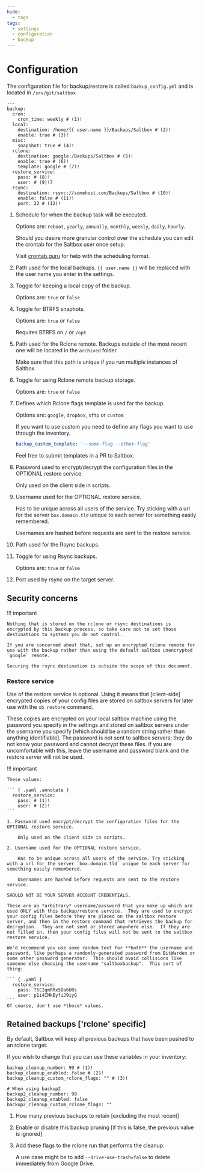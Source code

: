 ```yaml
---
hide:
  - tags
tags:
  - settings
  - configuration
  - backup
---
```


# Configuration

The configuration file for backup/restore is called `backup_config.yml` and is located in `/srv/git/saltbox`

``` { .yaml .annotate }
---
backup:
  cron:
    cron_time: weekly # (1)!
  local:
    destination: /home/{{ user.name }}/Backups/Saltbox # (2)!
    enable: true # (3)!
  misc:
    snapshot: true # (4)!
  rclone:
    destination: google:/Backups/Saltbox # (5)!
    enable: true # (6)!
    template: google # (7)!
  restore_service:
    pass: # (8)!
    user: # (9)!7
  rsync:
    destination: rsync://somehost.com/Backups/Saltbox # (10)!
    enable: false # (11)!
    port: 22 # (12)!

```

1. Schedule for when the backup task will be executed.

    Options are: `reboot`, `yearly`, `annually`, `monthly`, `weekly`, `daily`, `hourly`.

    Should you desire more granular control over the schedule you can edit the crontab for the Saltbox user once setup.

    Visit [crontab.guru](https://crontab.guru/) for help with the scheduling format.

3. Path used for the local backups. `{{ user.name }}` will be replaced with the user name you enter in the settings.

4. Toggle for keeping a local copy of the backup.

    Options are: `true` or `false`

5. Toggle for BTRFS snaphots.

    Options are: `true` or `false`

    Requires BTRFS on `/` or `/opt`

6. Path used for the Rclone remote. Backups outside of the most recent one will be located in the `archived` folder.

    Make sure that this path is unique if you run multiple instances of Saltbox.

7. Toggle for using Rclone remote backup storage.

    Options are: `true` or `false`

8. Defines which Rclone flags template is used for the backup.

    Options are: `google`, `dropbox`, `sftp` or `custom`

    If you want to use custom you need to define any flags you want to use through the inventory.

    ```yaml
    backup_custom_template: '--some-flag --other-flag'
    ```

    Feel free to submit templates in a PR to Saltbox.

9. Password used to encrypt/decrypt the configuration files in the OPTIONAL restore service.

    Only used on the client side in scripts.

10. Username used for the OPTIONAL restore service.

    Has to be unique across all users of the service. Try sticking with a url for the server `box.domain.tld` unique to each server for something easily remembered.

    Usernames are hashed before requests are sent to the restore service.

11. Path used for the Rsync backups.

12. Toggle for using Rsync backups.

    Options are: `true` or `false`

13. Port used by rsync on the target server.

## Security concerns

!!! important

    Nothing that is stored on the rclone or rsync destinations is encrypted by this backup process, so take care not to set those destinations to systems you do not control.

    If you are concerned about that, set up an encrypted rclone remote for use with the backup rather than using the default saltbox unencrypted `google` remote.

    Securing the rsync destination is outside the scope of this document.

### Restore service

Use of the restore service is optional.  Using it means that [client-side] encrypted copies of your config files are stored on saltbox servers for later use with the `sb restore` command.  

These copies are encrypted on your local saltbox machine using the password you specify in the settings and stored on saltbox servers under the username you specify [which should be a random string rather than anything identifiable].  The password is not sent to saltbox servers; they do not know your password and cannot decrypt these files.  If you are uncomfortable with this, leave the username and password blank and the restore server will not be used.

!!! important

    These values:
    
    ``` { .yaml .annotate }
      restore_service:
        pass: # (1)!
        user: # (2)!
    ```
    
    1. Password used encrypt/decrypt the configuration files for the OPTIONAL restore service. 
    
        Only used on the client side in scripts.
    
    2. Username used for the OPTIONAL restore service.
    
        Has to be unique across all users of the service. Try sticking with a url for the server `box.domain.tld` unique to each server for something easily remembered.
    
        Usernames are hashed before requests are sent to the restore service.
    
    SHOULD NOT BE YOUR SERVER ACCOUNT CREDENTIALS.
    
    These are an *arbitrary* username/password that you make up which are used ONLY with this backup/restore service.  They are used to encrypt your config files before they are placed on the saltbox restore server, and then in the restore command that retrieves the backup for decryption.  They are not sent or stored anywhere else.  If they are not filled in, then your config files will not be sent to the saltbox restore service.
    
    We'd recommend you use some random text for **both** the username and password, like perhaps a randomly-generated password from BitWarden or some other password generator.  This should avoid collisions like someone else choosing the username "saltboxbackup".  This sort of thing:

    ``` { .yaml }
      restore_service:
        pass: T5CIqmRRx5Da6U0s
        user: p1i4IMkEyfiJ9iyG
    ```
    Of course, don't use *those* values.

## Retained backups ['rclone' specific]

By default, Saltbox will keep all previous backups that have been pushed to an rclone target.

If you wish to change that you can use these variables in your inventory:

``` { .yaml .annotate }
backup_cleanup_number: 99 # (1)!
backup_cleanup_enabled: false # (2)!
backup_cleanup_custom_rclone_flags: "" # (3)!

# When using backup2
backup2_cleanup_number: 99
backup2_cleanup_enabled: false
backup2_cleanup_custom_rclone_flags: ""
```

1. How many previous backups to retain [excluding the most recent]

2. Enable or disable this backup pruning [if this is false, the previous value is ignored]

3. Add these flags to the rclone run that performs the cleanup.

    A use case might be to add `--drive-use-trash=false` to delete immediately from Google Drive.
